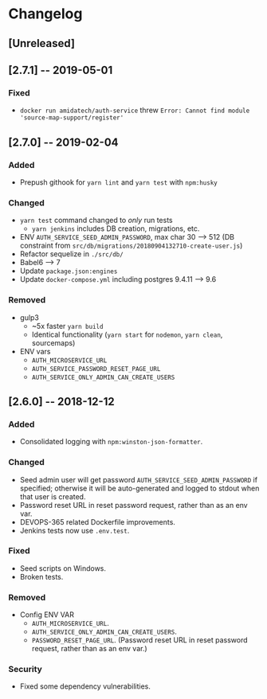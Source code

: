 # Changelog

## [Unreleased]


## [2.7.1] -- 2019-05-01
### Fixed
- `docker run amidatech/auth-service` threw `Error: Cannot find module 'source-map-support/register'`


## [2.7.0] -- 2019-02-04
### Added
- Prepush githook for `yarn lint` and `yarn test` with `npm:husky`

### Changed
- `yarn test` command changed to _only_ run tests
  * `yarn jenkins` includes DB creation, migrations, etc.
- ENV `AUTH_SERVICE_SEED_ADMIN_PASSWORD`, max char 30 --> 512 (DB constraint from `src/db/migrations/20180904132710-create-user.js`)
- Refactor sequelize in `./src/db/`
- Babel6 --> 7
- Update `package.json:engines`
- Update `docker-compose.yml` including postgres 9.4.11 --> 9.6

### Removed
- gulp3
  * ~5x faster `yarn build` 
  * Identical functionality (`yarn start` for `nodemon`, `yarn clean`, sourcemaps)
- ENV vars
  * `AUTH_MICROSERVICE_URL`
  * `AUTH_SERVICE_PASSWORD_RESET_PAGE_URL`
  * `AUTH_SERVICE_ONLY_ADMIN_CAN_CREATE_USERS`


## [2.6.0] -- 2018-12-12
### Added
- Consolidated logging with `npm:winston-json-formatter`.

### Changed
- Seed admin user will get password `AUTH_SERVICE_SEED_ADMIN_PASSWORD` if specified; otherwise it will be auto-generated and logged to stdout when that user is created.
- Password reset URL in reset password request, rather than as an env var.
- DEVOPS-365 related Dockerfile improvements.
- Jenkins tests now use `.env.test`.

### Fixed
- Seed scripts on Windows.
- Broken tests.

### Removed
- Config ENV VAR
  * `AUTH_MICROSERVICE_URL`.
  * `AUTH_SERVICE_ONLY_ADMIN_CAN_CREATE_USERS`.
  * `PASSWORD_RESET_PAGE_URL`. (Password reset URL in reset password request, rather than as an env var.)

### Security
- Fixed some dependency vulnerabilities.
